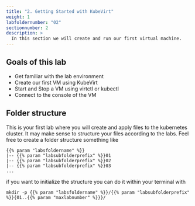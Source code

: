 ```yaml
---
title: "2. Getting Started with KubeVirt"
weight: 1
labfoldernumber: "02"
sectionnumber: 2
description: >
  In this section we will create and run our first virtual machine.
---
```



## Goals of this lab

* Get familiar with the lab environment
* Create our first VM using KubeVirt
* Start and Stop a VM using virtctl or kubectl
* Connect to the console of the VM


## Folder structure

This is your first lab where you will create and apply files to the kubernetes cluster. It may make sense to structure
your files according to the labs. Feel free to create a folder structure something like

```text
{{% param "labsfoldername" %}}
|-- {{% param "labsubfolderprefix" %}}01
|-- {{% param "labsubfolderprefix" %}}02
|-- {{% param "labsubfolderprefix" %}}03
...
```

if you want to initialize the structure you can do it within your terminal with

```shell
mkdir -p {{% param "labsfoldername" %}}/{{% param "labsubfolderprefix" %}}{01..{{% param "maxlabnumber" %}}}/
```
